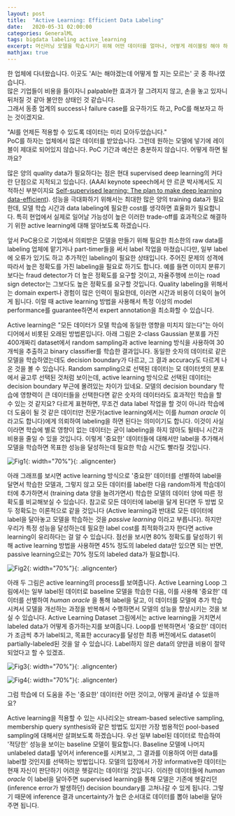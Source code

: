 ```yaml
---
layout: post
title:  "Active Learning: Efficient Data Labeling"
date:   2020-05-31 02:00:00
categories: GeneralML
tags: bigdata labeling active_learning
excerpt: 머신러닝 모델을 학습시키기 위해 어떤 데이터를 얼마나, 어떻게 레이블링 해야 하는가
mathjax: true
---
```


한 업체에 다녀왔습니다. 이곳도 'AI는 해야겠는데 어떻게 할 지는 모르는' 곳 중 하나였습니다.\
많은 기업들이 비용을 들이자니 palpable한 효과가 잘 그려지지 않고, 손을 놓고 있자니 뒤처질 것 같아 불안한 상태인 것 같습니다.\
그래서 동종 업계의 success나 failure case를 요구하기도 하고, PoC를 해보자고 하는 것이겠지요.


"AI를 언제든 적용할 수 있도록 데이터는 미리 모아두었습니다."\
PoC를 하자는 업체에서 많은 데이터를 받았습니다. 그런데 원하는 모델에 넣기에 레이블이 제대로 되어있지 않습니다. PoC 기간과 예산은 충분하지 않습니다. 어떻게 하면 될까요?


많은 양의 quality data가 필요하다는 점은 현대 supervised deep learning의 커다란 단점으로 지적되고 있습니다.
(AAAI keynote speech에서 얀 르쿤 박사께서도 지적하신 부분이지요 [Self-supervised learning: The plan to make deep learning data-efficient](https://bdtechtalks.com/2020/03/23/yann-lecun-self-supervised-learning/amp/)). 성능을 극대화하기 위해서는 최대한 많은 양의 training data가 필요한데, 모델 학습 시간과 data labeling에 필요한 cost를 생각하면 효율화가 필요합니다. 특히 현업에서 실제로 일어날 가능성이 높은 이러한 trade-off를 효과적으로 해결하기 위한 active learning에 대해 알아보도록 하겠습니다.


앞서 PoC용으로 기업에서 의뢰받은 모델을 만들기 위해 필요한 최소한의 raw data를 labeling 업체에 맡기거나 part-timer들을 써서 label 작업을 마쳤습니다만, 일부 label에 오류가 있기도 하고 추가적인 labeling이 필요한 상태입니다. 주어진 문제의 성격에 따라서 높은 정확도를 가진 labeling을 필요로 하기도 합니다. 예를 들면 이미지 분류기보다는 fraud detector가 더 높은 정확도를 요구할 것이고, 자율주행에 쓰이는 road sign detector는 그보다도 높은 정확도를 요구할 것입니다. Quality labeling을 위해서는 domain expert나 경험이 많은 인력이 필요한데, 이러면 시간과 비용이 더욱이 늘어게 됩니다. 이럴 때 active learning 방법을 사용해서 특정 이상의 model performance를 guarantee하면서 expert annotation을 최소화할 수 있습니다.


Active learning은 "모든 데이터가 모델 학습에 동일한 영향을 미치지 않는다"는 아이디어에서 비롯된 오래된 방법론입니다. 아래 그림은 2-class Gaussian 분포를 가진 400개짜리 dataset에서 random sampling과 active learning 방식을 사용하여 30개씩을 추출하고 binary classifier를 학습한 결과입니다. 동일한 숫자의 데이터로 같은 모델을 학습하였는데도 decision boundary가 다르고, 그 결과 accuracy도 다르게 나온 것을 볼 수 있습니다. Random sampling으로 선택된 데이터는 모 데이터셋의 분포에서 골고루 선택된 것처럼 보이는데, active learning 방식으로 선택된 데이터는 decision boundary 부근에 몰려있는 차이가 있네요. 모델의 decision boundary 학습에 영향력이 큰 데이터들을 선택한다면 같은 숫자의 데이터라도 효과적인 학습을 할 수 있는 것 같지요? 다르게 표현하면, 무조건 data label 작업을 할 것이 아니라 학습에 더 도움이 될 것 같은 데이터만 전문가(active learning에서는 이를 _human oracle_ 이라고도 합니다)에게 의뢰하여 labeling을 하면 된다는 의미이기도 합니다. 이것이 사실이라면 학습에 별로 영향이 없는 데이터는 굳이 labeling을 하지 않아도 될테니 시간과 비용을 줄일 수 있을 것입니다. 이렇게 '중요한' 데이터들에 대해서만 label을 추가해서 모델을 학습하면 목표한 성능을 달성하는데 필요한 학습 시간도 빨라질 것입니다. 

![Fig1](https://jiryang.github.io/img/active_vs_random.png "Random Sampling vs Active Learning"){: width="70%"}{: .aligncenter}


아래 그래프를 보시면 active learning 방식으로 '중요한' 데이터를 선별하여 label을 달면서 학습한 모델과, 그렇지 않고 모든 데이터를 label한 다음 random하게 학습데이터에 추가하면서 (training data 양을 늘려가면서) 학습한 모델의 데이터 양에 따른 정확도를 비교해보실 수 있습니다. 참고로 모든 데이터에 label을 달게 된다면 두 방법 모두 정확도는 이론적으로 같을 것입니다 (Active learning과 반대로 모든 데이터에 label을 달아놓고 모델을 학습하는 것을 _passive learning_ 이라고 부릅니다). 하지만 우리가 특정 성능을 달성하는데 필요한 label cost를 최적화하고자 한다면 active learning이 유리하다는 걸 알 수 있습니다. 점선을 보시면 80% 정확도를 달성하기 위해 active learning 방법을 사용하면 45% 정도의 labeled data만 있으면 되는 반면, passive learning으로는 70% 정도의 labeled data가 필요합니다. 

![Fig2](https://jiryang.github.io/img/model_learning_curve.png "Accuracy per Labeled Data"){: width="70%"}{: .aligncenter}


아래 두 그림은 active learning의 process를 보여줍니다. Active Learning Loop 그림에서는 일부 label된 데이터로 baseline 모델을 학습한 다음, 이를 사용해 '중요한' 데이터를 선별하여 _human oracle_ 을 통해 label을 달고, 이 데이터를 모델에 추가 학습시켜서 모델을 개선하는 과정을 반복해서 수행하면서 모델의 성능을 향상시키는 것을 보실 수 있습니다. Active Learning Dataset 그림에서는 active learning을 거치면서 labeled data가 어떻게 증가하는지를 보여줍니다. Loop를 반복하면서 '중요한' 데이터가 조금씩 추가 label되고, 목표한 accuracy를 달성한 최종 버전에서도 dataset이 partially-labeled된 것을 알 수 있습니다. Label하지 않은 data의 양만큼 비용이 절약되었다고 할 수 있겠죠. 

![Fig3](https://jiryang.github.io/img/active_learning_loop.png "Active Learning Loop"){: width="70%"}{: .aligncenter}

![Fig4](https://jiryang.github.io/img/active_learning_dataset.png "Active Learning Dataset"){: width="70%"}{: .aligncenter}


그럼 학습에 더 도움을 주는 '중요한' 데이터란 어떤 것이고, 어떻게 골라낼 수 있을까요? 

Active learning을 적용할 수 있는 시나리오는 stream-based selective sampling, membership query synthesis와 같은 방법도 있지만 가장 범용적인 pool-based sampling에 대해서만 살펴보도록 하겠습니다. 우선 일부 label된 데이터로 학습하여 '적당한' 성능을 보이는 baseline 모델이 필요합니다. Baseline 모델에 나머지 unlabeled data를 넣어서 inference를 시켜보고, 그 결과를 이용하여 어떤 data를 label할 것인지를 선택하는 방법입니다. 모델의 입장에서 가장 informative한 데이터는 현재 자신이 판단하기 어려운 헷갈리는 데이터일 것입니다. 이러한 데이터들에 _human oracle_ 이 label을 달아주면 supervised learning을 통해 모델은 기존에 헷갈리던 (inference error가 발생하던) decision boundary를 고쳐나갈 수 있게 됩니다. 그렇기 때문에 inference 결과 uncertainty가 높은 순서대로 데이터를 뽑아 label을 달아주면 됩니다.